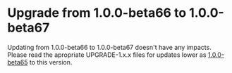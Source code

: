 # Upgrade from 1.0.0-beta66 to 1.0.0-beta67

Updating from 1.0.0-beta66 to 1.0.0-beta67 doesn't have any impacts. Please read the apropriate UPGRADE-1.x.x files for updates lower as [1.0.0-beta65](UPGRADE-1.0.0-beta65.md) to this version.